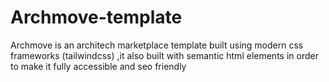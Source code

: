 # Archmove-template
Archmove is an architech marketplace template built using modern css frameworks (tailwindcss) ,it also built with semantic html elements
in order to make it fully accessible and seo friendly
